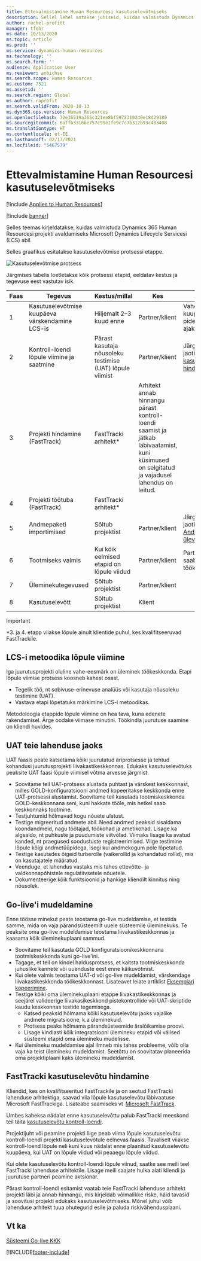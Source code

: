 ```yaml
---
title: Ettevalmistamine Human Resourcesi kasutuselevõtmiseks
description: Sellel lehel antakse juhiseid, kuidas valmistuda Dynamics 365 Human Resourcesi kasutuselevõtmiseks.
author: rachel-profitt
manager: tfehr
ms.date: 10/13/2020
ms.topic: article
ms.prod: ''
ms.service: dynamics-human-resources
ms.technology: ''
ms.search.form: ''
audience: Application User
ms.reviewer: anbichse
ms.search.scope: Human Resources
ms.custom: 7521
ms.assetid: ''
ms.search.region: Global
ms.author: raprofit
ms.search.validFrom: 2020-10-13
ms.dyn365.ops.version: Human Resources
ms.openlocfilehash: 72e36519a365c321ee8bf5972310240e18d29180
ms.sourcegitcommit: 6affb3316be757c99e1fe9c7c7b312b93c483408
ms.translationtype: HT
ms.contentlocale: et-EE
ms.lasthandoff: 02/17/2021
ms.locfileid: "5467579"
---
```

# <a name="prepare-for-human-resources-go-live"></a>Ettevalmistamine Human Resourcesi kasutuselevõtmiseks

[!include [Applies to Human Resources](../includes/applies-to-hr.md)]

[!include [banner](../includes/banner.md)]

Selles teemas kirjeldatakse, kuidas valmistuda Dynamics 365 Human Resourcesi projekti avaldamiseks Microsoft Dynamics Lifecycle Servicesi (LCS) abil. 

Selles graafikus esitatakse kasutuselevõtmise protsessi etappe. 

![Kasutuselevõtmise protsess](./media/hr-admin-go-live-prepare-process.png)

Järgmises tabelis loetletakse kõik protsessi etapid, eeldatav kestus ja tegevuse eest vastutav isik.

| Faas | Tegevus | Kestus/millal | Kes | Märkmed |
| --- | --- | --- | --- |--- |
| 1 | Kasutuselevõtmise kuupäeva värskendamine LCS-is | Hiljemalt 2–3 kuud enne | Partner/klient | Vahe-eesmärkide kuupäevi tuleks pidevalt ajakohastada. |
| 2 | Kontroll-loendi lõpule viimine ja saatmine | Pärast kasutaja nõusoleku testimise (UAT) lõpule viimist | Partner/klient | Järgige juhiseid jaotises [FastTracki kasutuselevõtmise hindamine](hr-admin-go-live-prepare.md#fasttrack-go-live-assessment). |
| 3 | Projekti hindamine (FastTrack) | FastTracki arhitekt* | Arhitekt annab hinnangu pärast kontroll-loendi saamist ja jätkab läbivaatamist, kuni küsimused on selgitatud ja vajadusel lahendus on leitud. |
| 4 | Projekti töötuba (FastTrack) | FastTracki arhitekt* | |
| 5 | Andmepaketi importimised | Sõltub projektist | Partner/klient | Järgige juhiseid jaotises [Andmehalduse ülevaade](https://docs.microsoft.com/dynamics365/fin-ops-core/dev-itpro/data-entities/data-entities-data-packages).|
| 6 | Tootmiseks valmis | Kui kõik eelmised etapid on lõpule viidud | Partner/klient | Partner/klient saab juhtida töökeskkonda.|
| 7 | Üleminekutegevused | Sõltub projektist | Partner/klient | |
| 8 | Kasutuselevõtt | Sõltub projektist | Klient | |

> [!IMPORTANT]
> *3. ja 4. etapp viiakse lõpule ainult klientide puhul, kes kvalifitseeruvad FastTrackile.

## <a name="completing-the-lcs-methodology"></a>LCS-i metoodika lõpule viimine

Iga juurutusprojekti oluline vahe-eesmärk on üleminek töökeskkonda. Etapi lõpule viimise protsess koosneb kahest osast. 

- Tegelik töö, nt sobivuse-erinevuse analüüs või kasutaja nõusoleku testimine (UAT). 
- Vastava etapi lõpetatuks märkimine LCS-i metoodikas. 

Metodoloogia etappide lõpule viimine on hea tava, kuna edenete rakendamisel. Ärge oodake viimase minutini. Töökindla juurutuse saamine on kliendi huvides. 

## <a name="uat-for-your-solution"></a>UAT teie lahenduse jaoks

UAT faasis peate katsetama kõiki juurutatud äriprotsesse ja tehtud kohandusi juurutusprojekti liivakastikeskkonnas. Edukaks kasutuselevõtuks peaksite UAT faasi lõpule viimisel võtma arvesse järgmist. 

- Soovitame teil UAT-protsess alustada puhtast ja värskest keskkonnast, milles GOLD-konfiguratsiooni andmed kopeeritakse keskkonda enne UAT-protsessi alustamist. Soovitame teil kasutada tootmiskeskkonda GOLD-keskkonnana seni, kuni hakkate tööle, mis hetkel saab keskkonnaks tootmine.
- Testjuhtumid hõlmavad kogu nõuete ulatust. 
- Testige migreeritud andmete abil. Need andmed peaksid sisaldama koondandmeid, nagu töötajad, töökohad ja ametikohad. Lisage ka algsaldo, nt puhkuste ja puudumiste viitvõlad. Viimaks lisage ka avatud kanded, nt praegused soodustuste registreerimised. Viige testimine lõpule kõigi andmetüüpidega, isegi kui andmekogum pole lõpetatud. 
- Testige kasutades õigeid turberolle (vaikerollid ja kohandatud rollid), mis on kasutajatele määratud. 
- Veenduge, et lahendus vastaks mis tahes ettevõtte- ja valdkonnapõhistele regulatiivsetele nõuetele. 
- Dokumenteerige kõik funktsioonid ja hankige kliendilt kinnitus ning nõusolek. 

## <a name="mock-go-live"></a>Go-live'i mudeldamine

Enne töösse minekut peate teostama go-live mudeldamise, et testida samme, mida on vaja pärandsüsteemilt uuele süsteemile üleminekuks. Te peaksite oma go-live mudeldamise teostama liivakastikeskkonnas ja kaasama kõik üleminekuplaani sammud.

- Soovitame teil kasutada GOLD konfiguratsioonikeskkonnana tootmiskeskkonda kuni go-live'ini.
- Tagage, et teil on kindel haldusprotsess, et kaitsta tootmiskeskkonda juhuslike kannete või uuenduste eest enne käikuvõtmist.
- Kui olete valmis teostama UAT-d või go-live mudeldamist, värskendage liivakastikeskkonda töökeskkonnast. Lisateavet leiate artiklist [Eksemplari kopeerimine](hr-admin-setup-copy-instance.md).
- Testige kõiki oma üleminekuplaani etappe liivakastikeskkonnas ja seejärel valideerige liivakasikeskkond pistekontrollide või UAT-skriptide kaudu keskkonnas testide tegemisega.
  - Katsed peaksid hõlmama kõiki kasutuselevõtu jaoks vajalike andmete migratsioone, k.a üleminekuid.
  - Protsess peaks hõlmama pärandsüsteemide äralõikamise proovi.
  - Lisage kindlasti kõik integratsiooni ülemineku etapid või välised süsteemi etapid oma ülemineku mudelisse.
- Kui ülemineku mudeldamise ajal ilmneb mis tahes probleeme, võib olla vaja ka teist ülemineku mudeldamist. Seetõttu on soovitatav planeerida oma projektiplaani kaks ülemineku mudeldamist.

## <a name="fasttrack-go-live-assessment"></a>FastTracki kasutuselevõtu hindamine

Kliendid, kes on kvalifitseeritud FastTrackile ja on seotud FastTracki lahenduse arhitektiga, saavad viia lõpule kasutuselevõtu läbivaatuse Microsoft FastTrackiga. Lisateabe saamiseks vt  [Microsoft FastTrack](https://docs.microsoft.com/dynamics365/fin-ops-core/fin-ops/get-started/fasttrack-dynamics-365-overview). 

Umbes kaheksa nädalat enne kasutuselevõttu palub FastTracki meeskond teil täita [kasutuselevõtu kontroll-loendi](https://go.microsoft.com/fwlink/?linkid=2146013).

Projektijuht või peamine projekti liige peab viima lõpule kasutuselevõtu kontroll-loendi projekti kasutuselevõtule eelnevas faasis. Tavaliselt viiakse kontroll-loend lõpule neli kuni kuus nädalat enne plaanitud kasutuselevõtu kuupäeva, kui UAT on lõpule viidud või peaaegu lõpule viidud. 

Kui olete kasutuselevõtu kontroll-loendi lõpule viinud, saatke see meili teel FastTracki lahenduse arhitektile. Lisage meili saajate hulka alati kliendi ja juurutuse partneri peamine aktsionär. 

Pärast kontroll-loendi esitamist vaatab teie FastTracki lahenduse arhitekt projekti läbi ja annab hinnangu, mis kirjeldab võimalikke riske, häid tavasid ja soovitusi projekti edukaks kasutuselevõtmiseks. Mõnel juhul võib lahenduse arhitekt tuua ohutegurid esile ja paluda riskivähendusplaani. 

## <a name="see-also"></a>Vt ka

[Süsteemi Go-live KKK](hr-admin-go-live-faq.md)


[!INCLUDE[footer-include](../includes/footer-banner.md)]